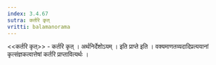 ```yaml
---
index: 3.4.67
sutra: कर्तरि कृत्‌
vritti: balamanorama
---
```


<<कर्तरि कृत्>> - कर्तरि कृत् । अर्थनिर्देशोऽयम् । इति प्राप्ते इति । वक्यमाणतव्यदादिप्रत्ययानां कृत्संज्ञकत्वात्तेषां कर्तरि प्राप्तावित्यर्थः । 